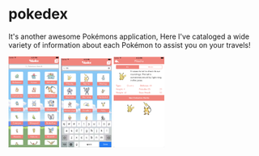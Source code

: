 # pokedex
It's another awesome Pokémons application, Here I've cataloged a wide variety of information about each Pokémon to assist you on your travels!

<img src="/Screenshots/1.png?raw=true" width="100">
<img src="/Screenshots/2.png?raw=true" width="100">
<img src="/Screenshots/3.png?raw=true" width="100">
